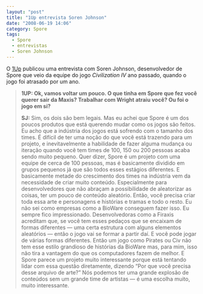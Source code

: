```yaml
---
layout: "post"
title: "1Up entrevista Soren Johnson"
date: "2008-06-19 14:06"
category: Spore
tags:
  - Spore
  - entrevistas
  - Soren Johnson
---
```


O [1Up](http://www.1up.com/do/feature?cId=3168266) publicou uma entrevista com Soren Johnson, desenvolvedor de Spore que veio da equipe do jogo _Civilization IV_ ano passado, quando o jogo foi atrasado por um ano.

> **1UP: Ok, vamos voltar um pouco. O que tinha em Spore que fez você querer sair da Maxis? Trabalhar com Wright atraiu você? Ou foi o jogo em si?**
>
> **SJ:** Sim, os dois são bem legais. Mas eu achei que Spore é um dos poucos produtos que está querendo mudar como os jogos são feitos. Eu acho que a indústria dos jogos está sofrendo com o tamanho dos times. É difícil de ter uma noção do que você está trazendo para um projeto, e inevitavelmente a habilidade de fazer alguma mudança ou iteração quando você tem times de 100, 150 ou 200 pessoas acaba sendo muito pequeno. Quer dizer, Spore é um projeto com uma equipe de cerca de 100 pessoas, mas é basicamente dividido em grupos pequenos já que são todos esses estágios diferentes. E basicamente metade do crescimento dos times na indústria vem da necessidade de criar muito conteúdo. Especialmente para desenvolvedores que não abraçam a possibilidade de aleatorizar as coisas, ter um pouco de conteúdo aleatório. Então, você precisa criar toda essa arte e personagens e histórias e tramas e todo o resto. Eu não sei como empresas como a BioWare conseguem fazer isso. Eu sempre fico impressionado. Desenvolvedoras como a Firaxis acreditam que, se você tem esses pedaços que se encaixam de formas diferentes — uma certa estrutura com alguns elementos aleatórios — então o jogo vai se formar a partir daí. E você pode jogar de várias formas diferentes. Então um jogo como Pirates ou Civ não tem esse estilo grandioso de histórias da BioWare mas, para mim, isso não tira a vantagem do que os computadores fazem de melhor. E Spore parece um projeto muito interessante porque está tentando lidar com essa questão diretamente, dizendo “Por que você precisa desse arquivo de arte?” Nós podemos ter uma grande explosão de conteúdos sem um grande time de artistas — é uma escolha muito, muito interessante.
